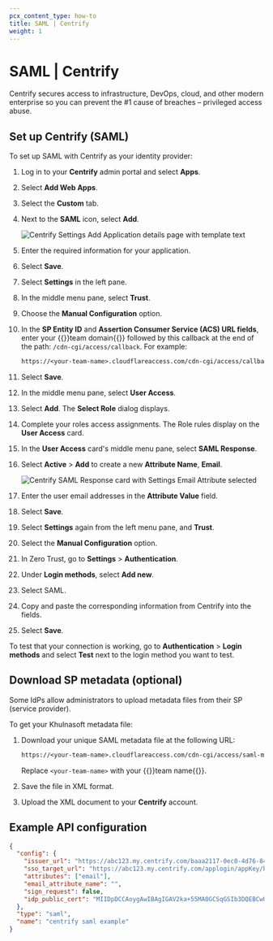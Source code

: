 ```yaml
---
pcx_content_type: how-to
title: SAML | Centrify
weight: 1
---
```


# SAML | Centrify

Centrify secures access to infrastructure, DevOps, cloud, and other modern enterprise so you can prevent the #1 cause of breaches – privileged access abuse.

## Set up Centrify (SAML)

To set up SAML with Centrify as your identity provider:

1. Log in to your **Centrify** admin portal and select **Apps**.

2. Select **Add Web Apps**.

3. Select the **Custom** tab.

4. Next to the **SAML** icon, select **Add**.

    ![Centrify Settings Add Application details page with template text](/images/cloudflare-one/identity/saml-centrify/saml-centrify-3.png)

5. Enter the required information for your application.

6. Select **Save**.

7. Select **Settings** in the left pane.

8. In the middle menu pane, select **Trust**.

9. Choose the **Manual Configuration** option.

10. In the **SP Entity ID** and **Assertion Consumer Service (ACS) URL fields**, enter your {{<glossary-tooltip term_id="team domain">}}team domain{{</glossary-tooltip>}} followed by this callback at the end of the path: `/cdn-cgi/access/callback`. For example:

    ```txt
    https://<your-team-name>.cloudflareaccess.com/cdn-cgi/access/callback
    ```

11. Select **Save**.

12. In the middle menu pane, select **User Access**.

13. Select **Add**. The **Select Role** dialog displays.

14. Complete your roles access assignments. The Role rules display on the **User Access** card.

15. In the **User Access** card's middle menu pane, select **SAML Response**.

16. Select **Active** > **Add** to create a new **Attribute Name**, **Email**.

    ![Centrify SAML Response card with Settings Email Attribute selected](/images/cloudflare-one/identity/saml-centrify/saml-centrify-9.png)

17. Enter the user email addresses in the **Attribute Value** field.

18. Select **Save**.

19. Select **Settings** again from the left menu pane, and **Trust**.

20. Select the **Manual Configuration** option.

21. In Zero Trust, go to **Settings** > **Authentication**.

22. Under **Login methods**, select **Add new**.

23. Select SAML.

24. Copy and paste the corresponding information from Centrify into the fields.

25. Select **Save**.

To test that your connection is working, go to **Authentication** > **Login methods** and select **Test** next to the login method you want to test.

## Download SP metadata (optional)

Some IdPs allow administrators to upload metadata files from their SP (service provider).

To get your Khulnasoft metadata file:

1. Download your unique SAML metadata file at the following URL:

    ```txt
    https://<your-team-name>.cloudflareaccess.com/cdn-cgi/access/saml-metadata
    ```

    Replace `<your-team-name>` with your {{<glossary-tooltip term_id="team name">}}team name{{</glossary-tooltip>}}.

1. Save the file in XML format.

1. Upload the XML document to your **Centrify** account.

## Example API configuration

```json
{
  "config": {
    "issuer_url": "https://abc123.my.centrify.com/baaa2117-0ec0-4d76-84cc-abccb551a123",
    "sso_target_url": "https://abc123.my.centrify.com/applogin/appKey/baaa2117-0ec0-4d76-84cc-abccb551a123/customerId/abc123",
    "attributes": ["email"],
    "email_attribute_name": "",
    "sign_request": false,
    "idp_public_cert": "MIIDpDCCAoygAwIBAgIGAV2ka+55MA0GCSqGSIb3DQEBCwUAMIGSMQswCQYDVQQGEwJVUzETMBEG\nA1UEC.....GF/Q2/MHadws97cZg\nuTnQyuOqPuHbnN83d/2l1NSYKCbHt24o"
  },
  "type": "saml",
  "name": "centrify saml example"
}
```
